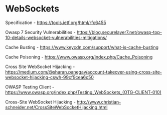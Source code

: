 # WebSockets

Specification - https://tools.ietf.org/html/rfc6455

Owasp 7 Security Vulnerabilities - https://blog.securelayer7.net/owasp-top-10-details-websocket-vulnerabilities-mitigations/

Cache Busting - https://www.keycdn.com/support/what-is-cache-busting

Cache Poisoning - https://www.owasp.org/index.php/Cache_Poisoning

Cross Site WebSocket Hijacking - https://medium.com/@sharan.panegav/account-takeover-using-cross-site-websocket-hijacking-cswh-99cf9cea6c50

OWASP Testing Client - https://www.owasp.org/index.php/Testing_WebSockets_(OTG-CLIENT-010)

Cross-Site WebSocket Hijacking - http://www.christian-schneider.net/CrossSiteWebSocketHijacking.html
